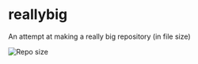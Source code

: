 # reallybig
An attempt at making a really big repository (in file size)

![Repo size](https://img.shields.io/github/repo-size/4uffin/reallybig?style=flat-square&label=Repository%20Size)

